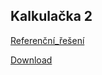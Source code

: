 ## Kalkulačka 2

[Referenční_řešení](calc_normal.py ':include :type=code python')

[Download](_examples/calc_normal.py ':ignore')

